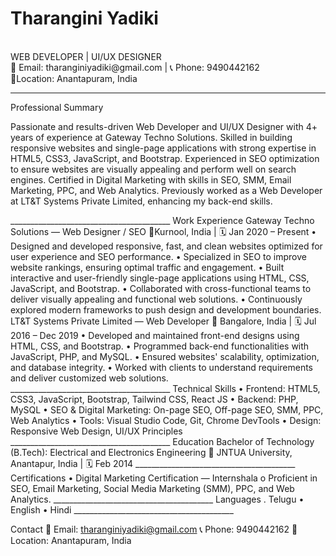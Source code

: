 <h1>Tharangini Yadiki</h1>
<br>
WEB DEVELOPER | UI/UX DESIGNER
<br>
📧 Email: tharanginiyadiki@gmail.com | 📞 Phone: 9490442162
<br>
📍Location: Anantapuram, India 
<hr>
Professional Summary
<br>
<p>Passionate and results-driven Web Developer and UI/UX Designer with 4+ years of experience at Gateway Techno Solutions. 
Skilled in building responsive websites and single-page applications with strong expertise in HTML5, CSS3, JavaScript, and Bootstrap. 
Experienced in SEO optimization to ensure websites are visually appealing and perform well on search engines. 
Certified in Digital Marketing with skills in SEO, SMM, Email Marketing, PPC, and Web Analytics. 
Previously worked as a Web Developer at LT&T Systems Private Limited, enhancing my back-end skills.</p>
________________________________________
Work Experience
Gateway Techno Solutions — Web Designer / SEO
📍Kurnool, India | 🗓 Jan 2020 – Present
•	Designed and developed responsive, fast, and clean websites optimized for user experience and SEO performance.
•	Specialized in SEO to improve website rankings, ensuring optimal traffic and engagement.
•	Built interactive and user-friendly single-page applications using HTML, CSS, JavaScript, and Bootstrap.
•	Collaborated with cross-functional teams to deliver visually appealing and functional web solutions.
•	Continuously explored modern frameworks to push design and development boundaries.
LT&T Systems Private Limited — Web Developer
📍 Bangalore, India | 🗓 Jul 2016 – Dec 2019
•	Developed and maintained front-end designs using HTML, CSS, and Bootstrap.
•	Programmed back-end functionalities with JavaScript, PHP, and MySQL.
•	Ensured websites' scalability, optimization, and database integrity.
•	Worked with clients to understand requirements and deliver customized web solutions.
________________________________________
Technical Skills
•	Frontend: HTML5, CSS3, JavaScript, Bootstrap, Tailwind CSS, React JS
•	Backend: PHP, MySQL
•	SEO & Digital Marketing: On-page SEO, Off-page SEO, SMM, PPC, Web Analytics
•	Tools: Visual Studio Code, Git, Chrome DevTools
•	Design: Responsive Web Design, UI/UX Principles
________________________________________
Education
Bachelor of Technology (B.Tech): Electrical and Electronics Engineering
📍 JNTUA University, Anantapur, India | 🗓 Feb 2014
________________________________________
Certifications
•	Digital Marketing Certification — Internshala
o	Proficient in SEO, Email Marketing, Social Media Marketing (SMM), PPC, and Web Analytics.
________________________________________
Languages
. Telugu
•	English
•	Hindi
________________________________________

Contact
📧 Email: tharanginiyadiki@gmail.com
📞 Phone: 9490442162
📍 Location: Anantapuram, India
